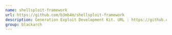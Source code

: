 ```yaml
---
name: shellsploit-framework
url: https://github.com/b3mb4m/shellsploit-framework
description: Generation Exploit Development Kit. URL : https://github.com/b3mb4m/shellsploit-framework Groups : blackarch blackarch-exploitation blackarch-backdoor
group: blackarch
---
```

